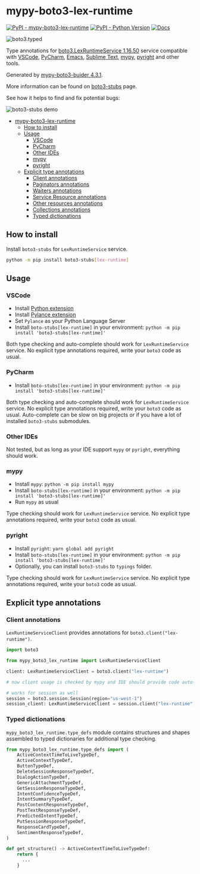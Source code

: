 # mypy-boto3-lex-runtime

[![PyPI - mypy-boto3-lex-runtime](https://img.shields.io/pypi/v/mypy-boto3-lex-runtime.svg?color=blue)](https://pypi.org/project/mypy-boto3-lex-runtime)
[![PyPI - Python Version](https://img.shields.io/pypi/pyversions/mypy-boto3-lex-runtime.svg?color=blue)](https://pypi.org/project/mypy-boto3-lex-runtime)
[![Docs](https://img.shields.io/readthedocs/mypy-boto3-builder.svg?color=blue)](https://mypy-boto3-builder.readthedocs.io/)

![boto3.typed](https://github.com/vemel/mypy_boto3_builder/raw/master/logo.png)

Type annotations for
[boto3.LexRuntimeService 1.16.50](https://boto3.amazonaws.com/v1/documentation/api/1.16.50/reference/services/lex-runtime.html#LexRuntimeService) service
compatible with
[VSCode](https://code.visualstudio.com/),
[PyCharm](https://www.jetbrains.com/pycharm/),
[Emacs](https://www.gnu.org/software/emacs/),
[Sublime Text](https://www.sublimetext.com/),
[mypy](https://github.com/python/mypy),
[pyright](https://github.com/microsoft/pyright)
and other tools.

Generated by [mypy-boto3-buider 4.3.1](https://github.com/vemel/mypy_boto3_builder).

More information can be found on [boto3-stubs](https://pypi.org/project/boto3-stubs/) page.

See how it helps to find and fix potential bugs:

![boto3-stubs demo](https://github.com/vemel/mypy_boto3_builder/raw/master/demo.gif)

- [mypy-boto3-lex-runtime](#mypy-boto3-lex-runtime)
  - [How to install](#how-to-install)
  - [Usage](#usage)
    - [VSCode](#vscode)
    - [PyCharm](#pycharm)
    - [Other IDEs](#other-ides)
    - [mypy](#mypy)
    - [pyright](#pyright)
  - [Explicit type annotations](#explicit-type-annotations)
    - [Client annotations](#client-annotations)
    - [Paginators annotations](#paginators-annotations)
    - [Waiters annotations](#waiters-annotations)
    - [Service Resource annotations](#service-resource-annotations)
    - [Other resources annotations](#other-resources-annotations)
    - [Collections annotations](#collections-annotations)
    - [Typed dictionations](#typed-dictionations)

## How to install

Install `boto3-stubs` for `LexRuntimeService` service.

```bash
python -m pip install boto3-stubs[lex-runtime]
```

## Usage

### VSCode

- Install [Python extension](https://marketplace.visualstudio.com/items?itemName=ms-python.python)
- Install [Pylance extension](https://marketplace.visualstudio.com/items?itemName=ms-python.vscode-pylance)
- Set `Pylance` as your Python Language Server
- Install `boto-stubs[lex-runtime]` in your environment: `python -m pip install 'boto3-stubs[lex-runtime]'`

Both type checking and auto-complete should work for `LexRuntimeService` service.
No explicit type annotations required, write your `boto3` code as usual.

### PyCharm

- Install `boto-stubs[lex-runtime]` in your environment: `python -m pip install 'boto3-stubs[lex-runtime]'`

Both type checking and auto-complete should work for `LexRuntimeService` service.
No explicit type annotations required, write your `boto3` code as usual.
Auto-complete can be slow on big projects or if you have a lot of installed `boto3-stubs` submodules.

### Other IDEs

Not tested, but as long as your IDE support `mypy` or `pyright`, everything should work.

### mypy

- Install `mypy`: `python -m pip install mypy`
- Install `boto-stubs[lex-runtime]` in your environment: `python -m pip install 'boto3-stubs[lex-runtime]'`
- Run `mypy` as usual

Type checking should work for `LexRuntimeService` service.
No explicit type annotations required, write your `boto3` code as usual.

### pyright

- Install `pyright`: `yarn global add pyright`
- Install `boto-stubs[lex-runtime]` in your environment: `python -m pip install 'boto3-stubs[lex-runtime]'`
- Optionally, you can install `boto3-stubs` to `typings` folder.

Type checking should work for `LexRuntimeService` service.
No explicit type annotations required, write your `boto3` code as usual.

## Explicit type annotations

### Client annotations

`LexRuntimeServiceClient` provides annotations for `boto3.client("lex-runtime")`.

```python
import boto3

from mypy_boto3_lex_runtime import LexRuntimeServiceClient

client: LexRuntimeServiceClient = boto3.client("lex-runtime")

# now client usage is checked by mypy and IDE should provide code auto-complete

# works for session as well
session = boto3.session.Session(region="us-west-1")
session_client: LexRuntimeServiceClient = session.client("lex-runtime")
```








### Typed dictionations

`mypy_boto3_lex_runtime.type_defs` module contains structures and shapes assembled
to typed dictionaries for additional type checking.

```python
from mypy_boto3_lex_runtime.type_defs import (
    ActiveContextTimeToLiveTypeDef,
    ActiveContextTypeDef,
    ButtonTypeDef,
    DeleteSessionResponseTypeDef,
    DialogActionTypeDef,
    GenericAttachmentTypeDef,
    GetSessionResponseTypeDef,
    IntentConfidenceTypeDef,
    IntentSummaryTypeDef,
    PostContentResponseTypeDef,
    PostTextResponseTypeDef,
    PredictedIntentTypeDef,
    PutSessionResponseTypeDef,
    ResponseCardTypeDef,
    SentimentResponseTypeDef,
)

def get_structure() -> ActiveContextTimeToLiveTypeDef:
    return {
      ...
    }
```
